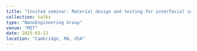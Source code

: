 ```yaml
---
title: "Invited seminar: Material design and testing for interfacial solar evaporation"
collection: talks
type: "NanoEngineering Group"
venue: "MIT"
date: 2025-03-11
location: "Cambridge, MA, USA"
---
```



